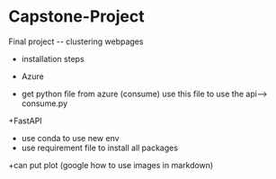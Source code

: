 # Capstone-Project
Final project -- clustering webpages


+ installation steps 

+ Azure 
+ get python file from azure (consume) use this file to use the api--> consume.py

+FastAPI
+ use conda to use new env
+ use requirement file to install all packages

+can put plot (google how to use images in markdown) 
